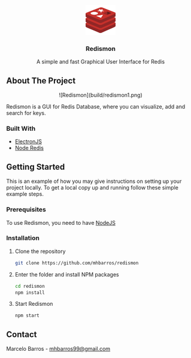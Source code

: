 <br />
<p align="center">

  <a href="https://github.com/othneildrew/Best-README-Template">
    <img src="build/icon.png" alt="Logo" width="80" height="80">
  </a>

  <h3 align="center">Redismon</h3>

  <p align="center">
    A simple and fast Graphical User Interface for Redis
  </p>
  
</p>

## About The Project

<p align="center">
![Redismon](build/redismon1.png)
</p>

Redismon is a GUI for Redis Database, where you can visualize, add and search for keys.

### Built With

* [ElectronJS](https://www.electronjs.org/)
* [Node Redis](https://www.npmjs.com/package/redis)

<!-- GETTING STARTED -->
## Getting Started

This is an example of how you may give instructions on setting up your project locally.
To get a local copy up and running follow these simple example steps.

### Prerequisites

To use Redismon, you need to have <a href='https://nodejs.org/en/'>NodeJS</a>

### Installation

1. Clone the repository
   ```sh
   git clone https://github.com/mhbarros/redismon
   ```
3. Enter the folder and install NPM packages
   ```sh
   cd redismon
   npm install
   ```
4. Start Redismon
   ```sh
   npm start
   ```



<!-- CONTACT -->
## Contact

Marcelo Barros - mhbarros99@gmail.com
